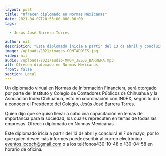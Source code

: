 ```yaml
---
layout: post
title: "Ofrecen diplomado en Normas Mexicanas"
date: 2021-04-07T20:53:00.000-06:00
tags:
  
  - Jesús José Barrera Torres
  
author: nil
description: "Este diplomado inicia a partir del 13 de abril y concluirá el 7 de mayo."
image: /uploads/2021/images-CONTADORES.jpg
video: nil
audio: /uploads/2021/audio-MW04_JESUS_BARRERA.mp3
alt: Ofrecen diplomado en Normas Mexicanas
front: false
section: Local
---
```


Un diplomado virtual en Normas de Información Financiera, será otorgado por parte del Instituto y Colegio de Contadores Públicos de Chihuahua y la Asociación Index Chihuahua, esto en coordinación con INDEX, según lo dio a conocer el Presidente del Colegio, Jesús José Barrera Torres.

Quien dijo que se quiso llevar a cabo una capacitación en temas de importancia para la sociedad, los cuales reprecuten en temas de todas las empresas. Ofrecen diplomado en Normas Mexicanas

Este diplomado inicia a partir del 13 de abril y concluirá el 7 de mayo, por lo que quien desee más informes puede escribir al correo electrónico eventos.iccpch@gmail.com o a los teléfonos430-10-48 o 430-04-58 en horario de oficina.
